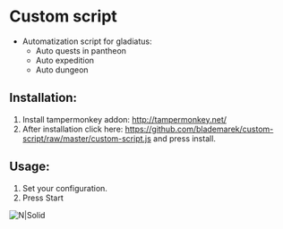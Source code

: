 # Custom script

* Automatization script for gladiatus:
  - Auto quests in pantheon
  - Auto expedition
  - Auto dungeon
  
Installation:
---------

1. Install tampermonkey addon: http://tampermonkey.net/
2. After installation click here: https://github.com/blademarek/custom-script/raw/master/custom-script.js and press install.

Usage:
---------

1. Set your configuration.
2. Press Start


![N|Solid](assets/preview.jpg)